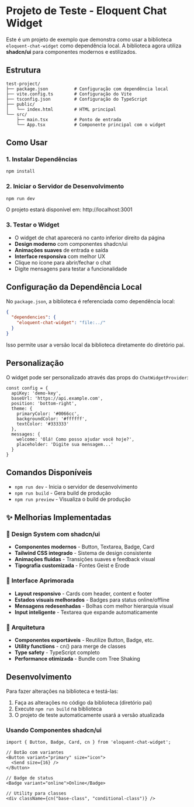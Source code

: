 # Projeto de Teste - Eloquent Chat Widget

Este é um projeto de exemplo que demonstra como usar a biblioteca `eloquent-chat-widget` como dependência local. A biblioteca agora utiliza **shadcn/ui** para componentes modernos e estilizados.

## Estrutura

```
test-project/
├── package.json          # Configuração com dependência local
├── vite.config.ts        # Configuração do Vite
├── tsconfig.json         # Configuração do TypeScript
├── public/
│   └── index.html        # HTML principal
└── src/
    ├── main.tsx          # Ponto de entrada
    └── App.tsx           # Componente principal com o widget

```

## Como Usar

### 1. Instalar Dependências

```bash
npm install
```

### 2. Iniciar o Servidor de Desenvolvimento

```bash
npm run dev
```

O projeto estará disponível em: http://localhost:3001

### 3. Testar o Widget

- O widget de chat aparecerá no canto inferior direito da página
- **Design moderno** com componentes shadcn/ui
- **Animações suaves** de entrada e saída
- **Interface responsiva** com melhor UX
- Clique no ícone para abrir/fechar o chat
- Digite mensagens para testar a funcionalidade

## Configuração da Dependência Local

No `package.json`, a biblioteca é referenciada como dependência local:

```json
{
  "dependencies": {
    "eloquent-chat-widget": "file:../"
  }
}
```

Isso permite usar a versão local da biblioteca diretamente do diretório pai.

## Personalização

O widget pode ser personalizado através das props do `ChatWidgetProvider`:

```tsx
const config = {
  apiKey: 'demo-key',
  baseUrl: 'https://api.example.com',
  position: 'bottom-right',
  theme: {
    primaryColor: '#0066cc',
    backgroundColor: '#ffffff',
    textColor: '#333333'
  },
  messages: {
    welcome: 'Olá! Como posso ajudar você hoje?',
    placeholder: 'Digite sua mensagem...'
  }
}
```

## Comandos Disponíveis

- `npm run dev` - Inicia o servidor de desenvolvimento
- `npm run build` - Gera build de produção
- `npm run preview` - Visualiza o build de produção

## ✨ Melhorias Implementadas

### 🎨 **Design System com shadcn/ui**
- **Componentes modernos** - Button, Textarea, Badge, Card
- **Tailwind CSS integrado** - Sistema de design consistente
- **Animações fluidas** - Transições suaves e feedback visual
- **Tipografia customizada** - Fontes Geist e Erode

### 💬 **Interface Aprimorada**
- **Layout responsivo** - Cards com header, content e footer
- **Estados visuais melhorados** - Badges para status online/offline
- **Mensagens redesenhadas** - Bolhas com melhor hierarquia visual
- **Input inteligente** - Textarea que expande automaticamente

### 🔧 **Arquitetura**
- **Componentes exportáveis** - Reutilize Button, Badge, etc.
- **Utility functions** - cn() para merge de classes
- **Type safety** - TypeScript completo
- **Performance otimizada** - Bundle com Tree Shaking

## Desenvolvimento

Para fazer alterações na biblioteca e testá-las:

1. Faça as alterações no código da biblioteca (diretório pai)
2. Execute `npm run build` na biblioteca
3. O projeto de teste automaticamente usará a versão atualizada

### Usando Componentes shadcn/ui

```tsx
import { Button, Badge, Card, cn } from 'eloquent-chat-widget';

// Botão com variantes
<Button variant="primary" size="icon">
  <Send size={16} />
</Button>

// Badge de status
<Badge variant="online">Online</Badge>

// Utility para classes
<div className={cn("base-class", "conditional-class")} />
```